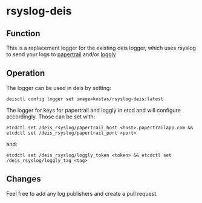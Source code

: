 rsyslog-deis
============

Function
--------
This is a replacement logger for the existing deis logger, which uses rsyslog to send your logs to [papertrail](https://papertrailapp.com/) and/or [loggly](http://www.loggly.com/)

Operation
---------
The logger can be used in deis by setting:
    
    deisctl config logger set image=kostas/rsyslog-deis:latest

The logger for keys for papertrail and loggly in etcd and will configure accordingly. Those can be set with: 

    etcdctl set /deis_rsyslog/papertrail_host <host>.papertrailapp.com && etcdctl set /deis_rsyslog/papertrail_port <port>
and:

    etcdctl set /deis_rsyslog/loggly_token <token> && etcdctl set /deis_rsyslog/loggly_tag <tag>

Changes
-------
Feel free to add any log publishers and create a pull request. 
